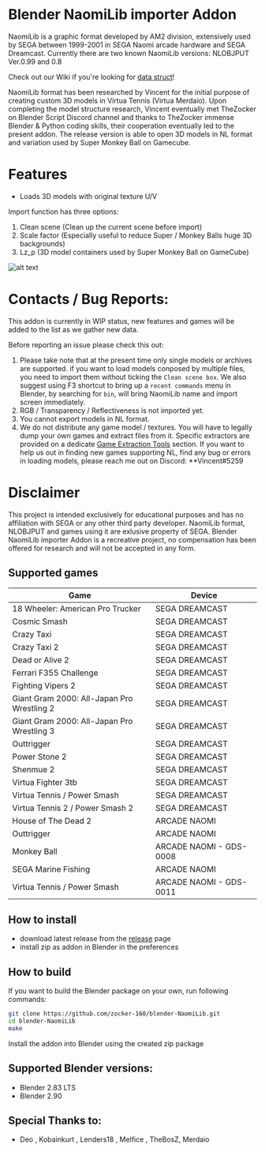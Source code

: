 # Blender NaomiLib importer Addon

NaomiLib is a graphic format developed by AM2 division, extensively used by SEGA between 1999-2001 in SEGA Naomi arcade hardware and SEGA Dreamcast.
Currently there are two known NaomiLib versions: NLOBJPUT Ver.0.99 and 0.8

Check out our Wiki if you're looking for [data struct](https://github.com/zocker-160/blender-NaomiLib/wiki/NLObj-Format-Data)!

NaomiLib format has been researched by Vincent for the initial purpose of creating custom 3D models in Virtua Tennis (Virtua Merdaio). Upon completing the model structure research, Vincent eventually met TheZocker on Blender Script Discord channel and thanks to TheZocker immense Blender & Python coding skills, their cooperation eventually led to the present addon.
The release version is able to open 3D models in NL format and variation used by Super Monkey Ball on Gamecube.

# Features

- Loads 3D models with original texture U/V

Import function has three options:

1. Clean scene (Clean up the current scene before import)
2. Scale factor (Especially useful to reduce Super / Monkey Balls huge 3D backgrounds)
3. Lz_p (3D model containers used by Super Monkey Ball on GameCube)

![alt text](https://i.imgur.com/dg4QDzU.png)

# Contacts / Bug Reports:

This addon is currently in WIP status, new features and games will be added to the list as we gather new data.

Before reporting an issue please check this out:

1. Please take note that at the present time only single models or archives are supported. if you want to load models conposed by multiple files, you need to import them without ticking the `Clean scene box`.
   We also suggest using F3 shortcut to bring up a  `recent commands` menu in Blender, by searching for `bin`, will bring NaomiLib name and import screen immediately.
2. RGB / Transparency / Reflectiveness is not imported yet.
3. You cannot export models in NL format.
4. We do not distribute any game model / textures. You will have to legally dump your own games and extract files from it. Specific extractors are provided on a dedicate [Game Extraction Tools](https://github.com/NaomiMod/games-ExtractTools) section.
If you want to help us out in finding new games supporting NL, find any bug or errors in loading models, please reach me out on Discord: **Vincent#5259

# Disclaimer

This project is intended exclusively for educational purposes and has no affiliation with SEGA or any other third party developer. NaomiLib format, NLOBJPUT and games using it are exlusive property of SEGA. Blender NaomiLib importer Addon is a recreative project, no compensation has been offered for research and will not be accepted in any form.

## Supported games

| Game                                       | Device                  |
| ------------------------------------------ | ----------------------- |
| 18 Wheeler: American Pro Trucker           | SEGA DREAMCAST          |
| Cosmic Smash                               | SEGA DREAMCAST          |
| Crazy Taxi                                 | SEGA DREAMCAST          |
| Crazy Taxi 2                               | SEGA DREAMCAST          |
| Dead or Alive 2                            | SEGA DREAMCAST          |
| Ferrari F355 Challenge                     | SEGA DREAMCAST          |
| Fighting Vipers 2                          | SEGA DREAMCAST          |
| Giant Gram 2000: All-Japan Pro Wrestling 2 | SEGA DREAMCAST          |
| Giant Gram 2000: All-Japan Pro Wrestling 3 | SEGA DREAMCAST          |
| Outtrigger                                 | SEGA DREAMCAST          |
| Power Stone 2                              | SEGA DREAMCAST          |
| Shenmue 2                                  | SEGA DREAMCAST          |
| Virtua Fighter 3tb                         | SEGA DREAMCAST          |
| Virtua Tennis / Power Smash                | SEGA DREAMCAST          |
| Virtua Tennis 2 / Power Smash 2            | SEGA DREAMCAST          |
| House of The Dead 2                        | ARCADE NAOMI            |
| Outtrigger                                 | ARCADE NAOMI            |
| Monkey Ball                                | ARCADE NAOMI - GDS-0008 |
| SEGA Marine Fishing                        | ARCADE NAOMI            |
| Virtua Tennis / Power Smash                | ARCADE NAOMI - GDS-0011 |

## How to install

- download latest release from the [release](https://github.com/zocker-160/blender-NaomiLib/releases) page
- install zip as addon in Blender in the preferences

## How to build

If you want to build the Blender package on your own, run following commands:

```bash
git clone https://github.com/zocker-160/blender-NaomiLib.git
cd blender-NaomiLib
make
```

Install the addon into Blender using the created zip package

## Supported Blender versions:

- Blender 2.83 LTS
- Blender 2.90

## Special Thanks to:

- Deo , Kobainkurt , Lenders18 , Melfice , TheBosZ, Merdaio
